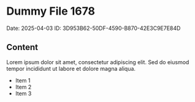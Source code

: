 # Dummy File 1678

Date: 2025-04-03
ID: 3D953B62-50DF-4590-B870-42E3C9E7E84D

## Content

Lorem ipsum dolor sit amet, consectetur adipiscing elit.
Sed do eiusmod tempor incididunt ut labore et dolore magna aliqua.

* Item 1
* Item 2
* Item 3

